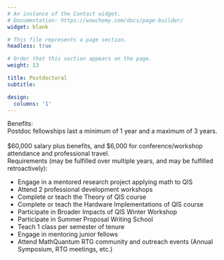 ```yaml
---
# An instance of the Contact widget.
# Documentation: https://wowchemy.com/docs/page-builder/
widget: blank

# This file represents a page section.
headless: true

# Order that this section appears on the page.
weight: 13

title: Postdoctoral
subtitle:

design:
  columns: '1'
---
```

Benefits:
<br>Postdoc fellowships last a minimum of 1 year and a maximum of 3 years.</br>
<br>$60,000 salary plus benefits, and $6,000 for conference/workshop attendance and professional travel.</br>
Requirements (may be fulfilled over multiple years, and may be fulfilled retroactively):
- Engage in a mentored research project applying math to QIS
- Attend 2 professional development workshops
- Complete or teach the Theory of QIS course
- Complete or teach the Hardware Implementations of QIS course
- Participate in Broader Impacts of QIS Winter Workshop
- Participate in Summer Proposal Writing School
- Teach 1 class per semester of tenure
- Engage in mentoring junior fellows
- Attend MathQuantum RTG community and outreach events (Annual Symposium, RTG meetings, etc.)